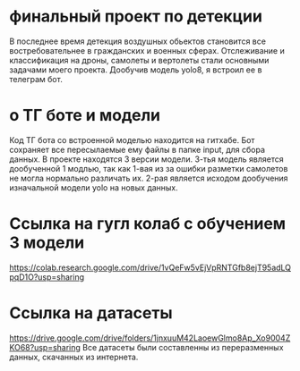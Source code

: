 # финальный проект по детекции
В последнее время детекция воздушных обьектов становится все востребовательнее в гражданских и военных сферах. Отслеживание и классификация на дроны, самолеты и вертолеты стали основными задачами моего проекта. Дообучив модель yolo8, я встроил ее в телеграм бот.
# о ТГ боте и модели
Код ТГ бота со встроенной моделью находится на гитхабе. Бот сохраняет все пересылаемые ему файлы в папке input, для сбора данных. В проекте находятся 3 версии модели. 3-тья модель является дообученной 1 модлью, так как 1-вая из за ошибки разметки самолетов не могла нормально различать их. 2-рая является исходом дообучения изначальной модели yolo на новых данных.
# Ссылка на гугл колаб с обучением 3 модели
https://colab.research.google.com/drive/1vQeFw5vEjVpRNTGfb8ejT95adLQpqD1O?usp=sharing
# Ccылка на датасеты
https://drive.google.com/drive/folders/1jnxuuM42LaoewGlmo8Ap_Xo9004ZKO68?usp=sharing
Все датасеты были составленны из переразменных данных, скачанных из интернета.
